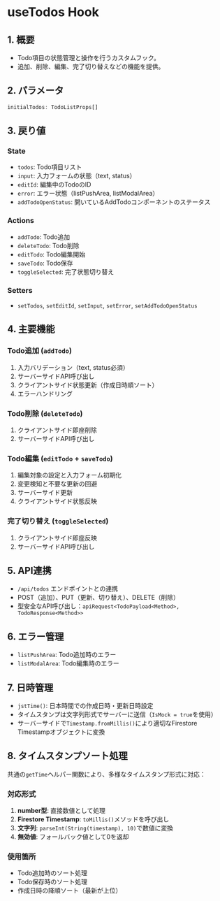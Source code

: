 # useTodos Hook

## 1. 概要

- Todo項目の状態管理と操作を行うカスタムフック。
- 追加、削除、編集、完了切り替えなどの機能を提供。

## 2. パラメータ

```typescript
initialTodos: TodoListProps[]
```

## 3. 戻り値

### State
- `todos`: Todo項目リスト
- `input`: 入力フォームの状態（text, status）
- `editId`: 編集中のTodoのID
- `error`: エラー状態（listPushArea, listModalArea）
- `addTodoOpenStatus`: 開いているAddTodoコンポーネントのステータス

### Actions
- `addTodo`: Todo追加
- `deleteTodo`: Todo削除
- `editTodo`: Todo編集開始
- `saveTodo`: Todo保存
- `toggleSelected`: 完了状態切り替え

### Setters
- `setTodos`, `setEditId`, `setInput`, `setError`, `setAddTodoOpenStatus`

## 4. 主要機能

### Todo追加 (`addTodo`)
1. 入力バリデーション（text, status必須）
2. サーバーサイドAPI呼び出し
3. クライアントサイド状態更新（作成日時順ソート）
4. エラーハンドリング

### Todo削除 (`deleteTodo`)
1. クライアントサイド即座削除
2. サーバーサイドAPI呼び出し

### Todo編集 (`editTodo` + `saveTodo`)
1. 編集対象の設定と入力フォーム初期化
2. 変更検知と不要な更新の回避
3. サーバーサイド更新
4. クライアントサイド状態反映

### 完了切り替え (`toggleSelected`)
1. クライアントサイド即座反映
2. サーバーサイドAPI呼び出し

## 5. API連携

- `/api/todos` エンドポイントとの連携
- POST（追加）、PUT（更新、切り替え）、DELETE（削除）
- 型安全なAPI呼び出し：`apiRequest<TodoPayload<Method>, TodoResponse<Method>>`

## 6. エラー管理

- `listPushArea`: Todo追加時のエラー
- `listModalArea`: Todo編集時のエラー

## 7. 日時管理

- `jstTime()`: 日本時間での作成日時・更新日時設定
- タイムスタンプは文字列形式でサーバーに送信（`IsMock = true`を使用）
- サーバーサイドで`Timestamp.fromMillis()`により適切なFirestore Timestampオブジェクトに変換

## 8. タイムスタンプソート処理

共通の`getTime`ヘルパー関数により、多様なタイムスタンプ形式に対応：

### 対応形式
1. **number型**: 直接数値として処理
2. **Firestore Timestamp**: `toMillis()`メソッドを呼び出し
3. **文字列**: `parseInt(String(timestamp), 10)`で数値に変換
4. **無効値**: フォールバック値として0を返却

### 使用箇所
- Todo追加時のソート処理
- Todo保存時のソート処理
- 作成日時の降順ソート（最新が上位）